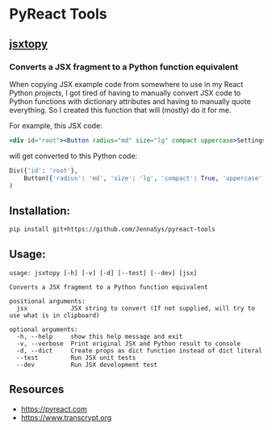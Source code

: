 # PyReact Tools

## [jsxtopy](https://github.com/JennaSys/pyreact-tools/blob/main/jsxtopy.py)
### Converts a JSX fragment to a Python function equivalent
When copying JSX example code from somewhere to use in my React Python projects, I got tired of having to manually convert JSX code to Python functions with dictionary attributes and having to manually quote everything. So I created this function that will (mostly) do it for me.

For example, this JSX code:
```jsx
<div id="root"><Button radius="md" size="lg" compact uppercase>Settings</Button></div>
```
will get converted to this Python code:
```python
Div({'id': 'root'},
    Button({'radius': 'md', 'size': 'lg', 'compact': True, 'uppercase': True}, "Settings")
)
```

## Installation:
```bash
pip install git+https://github.com/JennaSys/pyreact-tools
```

## Usage:
```text
usage: jsxtopy [-h] [-v] [-d] [--test] [--dev] [jsx]

Converts a JSX fragment to a Python function equivalent

positional arguments:
  jsx            JSX string to convert (If not supplied, will try to use what is in clipboard)

optional arguments:
  -h, --help     show this help message and exit
  -v, --verbose  Print original JSX and Python result to console
  -d, --dict     Create props as dict function instead of dict literal
  --test         Run JSX unit tests
  --dev          Run JSX development test
```

## Resources
- https://pyreact.com
- https://www.transcrypt.org